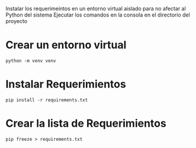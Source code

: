 Instalar los requerimeintos en un entorno virtual aislado para no afectar al Python del sistema 
Ejecutar los comandos en la consola en el directorio del proyecto

# Crear un entorno virtual

    python -m venv venv

# Instalar Requerimientos 

    pip install -r requirements.txt

# Crear la lista de Requerimientos 
    
    pip freeze > requirements.txt
